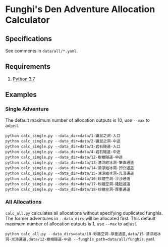 # Funghi's Den Adventure Allocation Calculator

## Specifications

See comments in `data/all/*.yaml`.

## Requirements

1. [Python 3.7](https://www.anaconda.com/download/)

## Examples

### Single Adventure

The default maximum number of allocation outputs is 10, use `--max` to adjust.

```shell
python calc_single.py --data_dir=data/1-鼴鼠之洞-入口
python calc_single.py --data_dir=data/2-鼴鼠之洞-中途
python calc_single.py --data_dir=data/3-岩石隧道-入口
python calc_single.py --data_dir=data/4-岩石隧道-中途
python calc_single.py --data_dir=data/12-樹根隧道-中途
python calc_single.py --data_dir=data/13-清涼結冰洞-筆直通道
python calc_single.py --data_dir=data/14-清涼結冰洞-凹凸通道
python calc_single.py --data_dir=data/15-清涼結冰洞-光滑通道
python calc_single.py --data_dir=data/16-砂牆空洞-沙沙通道
python calc_single.py --data_dir=data/17-砂牆空洞-隆起通道
python calc_single.py --data_dir=data/18-砂牆空洞-厚重通道
```

### All Allocations

`calc_all.py` calculates all allocations without specifying duplicated funghis. The former adventures in `--data_dirs` will be allocated first. This default maximum number of allocation outputs is 1, use `--max` to adjust.

```shell
python calc_all.py --data_dirs=data/18-砂牆空洞-厚重通道,data/15-清涼結冰洞-光滑通道,data/12-樹根隧道-中途 --funghis_path=data/all/funghis.yaml
```
